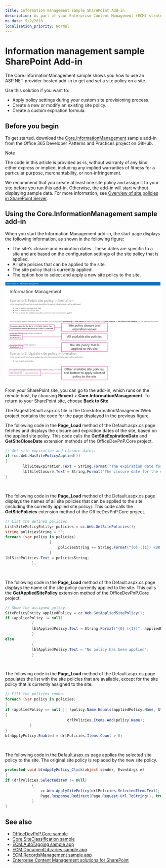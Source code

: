 ```yaml
---
title: Information management sample SharePoint Add-in
description: As part of your Enterprise Content Management (ECM) strategy, you can get or set site policies to manage the lifecycle of your SharePoint site.
ms.date: 5/2/2018
localization_priority: Normal
---
```


# Information management sample SharePoint Add-in

The Core.InformationManagement sample shows you how to use an ASP.NET provider-hosted add-in to get and set a site policy on a site. 

Use this solution if you want to:

- Apply policy settings during your custom site provisioning process. 
- Create a new or modify an existing site policy.
- Create a custom expiration formula. 
    
## Before you begin

To get started, download the [Core.InformationManagement](https://github.com/SharePoint/PnP/tree/master/Samples/Core.InformationManagement) sample add-in from the Office 365 Developer Patterns and Practices project on GitHub.

> [!NOTE] 
> The code in this article is provided as-is, without warranty of any kind, either express or implied, including any implied warranties of fitness for a particular purpose, merchantability, or non-infringement.

We recommend that you create at least one site policy and assign it to your site before you run this add-in. Otherwise, the add-in will start without displaying sample data. For more information, see [Overview of site policies in SharePoint Server](https://docs.microsoft.com/en-us/SharePoint/sites/site-policy-overview).

## Using the Core.InformationManagement sample add-in

When you start the Information Management add-in, the start page displays the following information, as shown in the following figure:

- The site's closure and expiration dates. These dates are specific to a site and are based on the configuration settings of the site policy that is applied.
- All site policies that can be applied to the site.
- The site policy that is currently applied.
- The option box to select and apply a new site policy to the site.

![Screenshot of the add-in start page, with site policy closure and expiration values, available and applied site policies, and other policies to apply highlighted.](media/8c5f39f7-700d-4300-bcc4-9ed9edf0e155.png)

From your SharePoint site, you can go to the add-in, which runs on the remote host, by choosing **Recent** > **Core.InformationManagement**. To return to your SharePoint site, choose **Back to Site**.

The Pages\Default.aspx.cs file in the Core.InformationManagementWeb project contains the code for the page displayed in the previous figure. 

The following code in the **Page_Load** method of the Default.aspx.cs page fetches and displays the closure and expiration dates of the site, based on the applied site policy. This code calls the **GetSiteExpirationDate** and **GetSiteCloseDate** extension methods of the OfficeDevPnP.Core project.
    
```csharp
// Get site expiration and closure dates.
if (cc.Web.HasSitePolicyApplied())
{
        lblSiteExpiration.Text = String.Format("The expiration date for the site is {0}", cc.Web.GetSiteExpirationDate());
        lblSiteClosure.Text = String.Format("The closure date for the site is {0}", cc.Web.GetSiteCloseDate());
}

```

<br/>

The following code in the **Page_Load** method of the Default.aspx.cs page displays the names of all site policies that can be applied to the site (including the currently applied site policy). This code calls the **GetSitePolicies** extension method of the OfficeDevPnP.Core project.

```csharp
// List the defined policies.
List<SitePolicyEntity> policies = cc.Web.GetSitePolicies();
string policiesString = "";
foreach (var policy in policies)
                    {
                        policiesString += String.Format("{0} ({1}) <BR />", policy.Name, policy.Description);
                    }
lblSitePolicies.Text = policiesString;
            };

```

<br/>

The following code in the **Page_Load** method of the Default.aspx.cs page displays the name of the site policy currently applied to the site. This calls the **GetAppliedSitePolicy** extension method of the OfficeDevPnP.Core project.

```csharp
// Show the assigned policy.
SitePolicyEntity appliedPolicy = cc.Web.GetAppliedSitePolicy();
if (appliedPolicy != null)
            {
            lblAppliedPolicy.Text = String.Format("{0} ({1})", appliedPolicy.Name, appliedPolicy.Description);
            }
else
            {
            lblAppliedPolicy.Text = "No policy has been applied";
            }

```

<br/>

The following code in the **Page_Load** method of the Default.aspx.cs page populates the list with the site policies that are available, except for the site policy that is currently assigned to the site.

```csharp
// Fill the policies combo.
foreach (var policy in policies)
{
if (appliedPolicy == null || !policy.Name.Equals(appliedPolicy.Name, StringComparison.InvariantCultureIgnoreCase))
{
                            drlPolicies.Items.Add(policy.Name);
           }
}
btnApplyPolicy.Enabled = drlPolicies.Items.Count > 0;

```

<br/>

The following code in the Default.aspx.cs page applies the selected site policy to the site. The original site policy is replaced by the new site policy. 

```csharp
protected void btnApplyPolicy_Click(object sender, EventArgs e)
{
if (drlPolicies.SelectedItem != null)
            {
                cc.Web.ApplySitePolicy(drlPolicies.SelectedItem.Text);
                Page.Response.Redirect(Page.Request.Url.ToString(), true);
            }
}

```

## See also

- [OfficeDevPnP.Core sample](https://github.com/SharePoint/PnP-Sites-Core/tree/master/Core)   
- [Core.SiteClassification sample](https://github.com/SharePoint/PnP/tree/master/Samples/Core.SiteClassification)   
- [ECM.AutoTagging sample app](https://github.com/SharePoint/PnP/tree/master/Samples/ECM.AutoTagging)   
- [ECM.DocumentLibraries sample app](https://github.com/SharePoint/PnP/tree/master/Samples/ECM.DocumentLibraries)   
- [ECM.RecordsManagement sample app](https://github.com/SharePoint/PnP/tree/master/Samples/ECM.RecordsManagement)
- [Enterprise Content Management solutions for SharePoint](enterprise-content-management-solutions-for-sharepoint.md)
